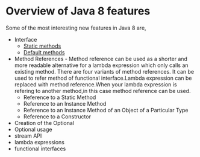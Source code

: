 # Overview of Java 8 features

Some of the most interesting new features in Java 8 are,


- Interface
   * [Static methods](https://github.com/RajasekarSribalan/Java-8-features/blob/master/1_Interface_features.md)
   * [Default methods](https://github.com/RajasekarSribalan/Java-8-features/blob/master/1_Interface_features.md)
- Method References - Method reference can be used as a shorter and more readable alternative for a lambda expression which only calls an existing method. There are four variants of method references. 
It can be used to refer method of functional interface.Lambda expression can be replaced with method reference.When your lambda expression is refering to another method,in this case method reference can be used.
   * Reference to a Static Method
   * Reference to an Instance Method
   * Reference to an Instance Method of an Object of a Particular Type
   * Reference to a Constructor
- Creation of the Optional<T>
- Optional<T> usage
- stream API
- lambda expressions
- functional interfaces
